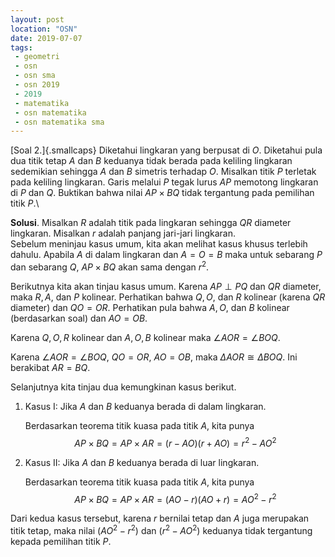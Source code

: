 ```yaml
---
layout: post
location: "OSN"
date: 2019-07-07
tags:
 - geometri
 - osn
 - osn sma
 - osn 2019
 - 2019
 - matematika
 - osn matematika
 - osn matematika sma
---
```



[Soal 2.]{.smallcaps} Diketahui lingkaran yang berpusat di $O$.
Diketahui pula dua titik tetap $A$ dan $B$ keduanya tidak berada pada
keliling lingkaran sedemikian sehingga $A$ dan $B$ simetris terhadap
$O$. Misalkan titik $P$ terletak pada keliling lingkaran. Garis melalui
$P$ tegak lurus $AP$ memotong lingkaran di $P$ dan $Q$. Buktikan bahwa
nilai $AP\times BQ$ tidak tergantung pada pemilihan titik $P$.\


**Solusi**. Misalkan $R$ adalah titik pada lingkaran sehingga $QR$
diameter lingkaran. Misalkan $r$ adalah panjang jari-jari lingkaran.\
Sebelum meninjau kasus umum, kita akan melihat kasus khusus terlebih
dahulu. Apabila $A$ di dalam lingkaran dan $A=O=B$ maka untuk sebarang
$P$ dan sebarang $Q$, $AP\times BQ$ akan sama dengan $r^2$.

Berikutnya kita akan tinjau kasus umum. Karena $AP\perp PQ$ dan $QR$
diameter, maka $R,A,$ dan $P$ kolinear. Perhatikan bahwa $Q,O,$ dan $R$
kolinear (karena $QR$ diameter) dan $QO=OR$. Perhatikan pula bahwa
$A,O,$ dan $B$ kolinear (berdasarkan soal) dan $AO=OB$.

Karena $Q,O,R$ kolinear dan $A,O,B$ kolinear maka
$\angle AOR=\angle BOQ$.

Karena $\angle AOR=\angle BOQ$, $QO=OR,$ $AO=OB$, maka $\Delta AOR\cong
\Delta BOQ$. Ini berakibat $AR=BQ$.

Selanjutnya kita tinjau dua kemungkinan kasus berikut.

1.  Kasus I: Jika $A$ dan $B$ keduanya berada di dalam lingkaran.

    Berdasarkan teorema titik kuasa pada titik $A$, kita punya
    $$\label{dalam}
    AP\times BQ=AP\times AR=\left( r-AO\right) \left( r+AO\right) =r^{2}-AO^{2}$$

2.  Kasus II: Jika $A$ dan $B$ keduanya berada di luar lingkaran.

    Berdasarkan teorema titik kuasa pada titik $A$, kita punya
    $$\label{luar}
    AP\times BQ=AP\times AR=\left( AO-r\right) \left( AO+r\right) =AO^{2}-r^{2}$$

Dari kedua kasus tersebut, karena $r$ bernilai tetap dan $A$ juga
merupakan titik tetap, maka nilai $\left( AO^{2}-r^{2}\right)$ dan
$\left(r^{2}-AO^{2}\right)$ keduanya tidak tergantung kepada pemilihan
titik $P$.